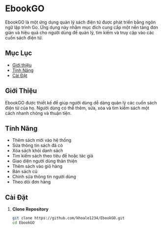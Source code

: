 # EbookGO

EbookGO là một ứng dụng quản lý sách điện tử được phát triển bằng ngôn ngữ lập trình Go. Ứng dụng này nhằm mục đích cung cấp một nền tảng đơn giản và hiệu quả cho người dùng để quản lý, tìm kiếm và truy cập vào các cuốn sách điện tử.

## Mục Lục

- [Giới thiệu](#giới-thiệu)
- [Tính Năng](#tính-năng)
- [Cài Đặt](#cài-đặt)

## Giới Thiệu

EbookGO được thiết kế để giúp người dùng dễ dàng quản lý các cuốn sách điện tử của họ. Người dùng có thể thêm, sửa, xóa và tìm kiếm sách một cách nhanh chóng và thuận tiện.

## Tính Năng

- Thêm sách mới vào hệ thống
- Sửa thông tin sách đã có
- Xóa sách khỏi danh sách
- Tìm kiếm sách theo tiêu đề hoặc tác giả
- Giao diện người dùng thân thiện
- Thêm sách vào giỏ hàng
- Bán sách cũ
- Chỉnh sửa thông tin người dùng
- Theo dõi đơn hàng

## Cài Đặt

1. **Clone Repository**

   ```bash
   git clone https://github.com/khoale1234/EbookGO.git
   cd EbookGO
